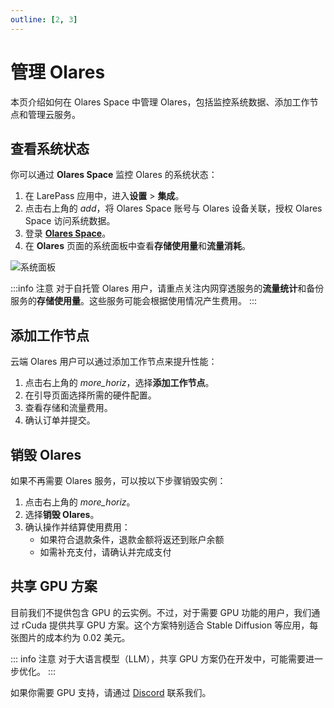 ```yaml
---
outline: [2, 3]
---
```


# 管理 Olares

本页介绍如何在 Olares Space 中管理 Olares，包括监控系统数据、添加工作节点和管理云服务。

## 查看系统状态

你可以通过 **Olares Space** 监控 Olares 的系统状态：

1. 在 LarePass 应用中，进入**设置** > **集成**。
2. 点击右上角的 <i class="material-icons">add</i>，将 Olares Space 账号与 Olares 设备关联，授权 Olares Space 访问系统数据。
3. 登录 [**Olares Space**](https://space.jointolares.com/)。
4. 在 **Olares** 页面的系统面板中查看**存储使用量**和**流量消耗**。

![系统面板](/images/how-to/space/my_olares.jpg)

:::info 注意
对于自托管 Olares 用户，请重点关注内网穿透服务的**流量统计**和备份服务的**存储使用量**。这些服务可能会根据使用情况产生费用。
:::

## 添加工作节点

云端 Olares 用户可以通过添加工作节点来提升性能：

1. 点击右上角的 <i class="material-icons">more_horiz</i>，选择**添加工作节点**。
2. 在引导页面选择所需的硬件配置。
3. 查看存储和流量费用。
4. 确认订单并提交。

## 销毁 Olares

如果不再需要 Olares 服务，可以按以下步骤销毁实例：

1. 点击右上角的 <i class="material-icons">more_horiz</i>。
2. 选择**销毁 Olares**。
3. 确认操作并结算使用费用：
   - 如果符合退款条件，退款金额将返还到账户余额
   - 如需补充支付，请确认并完成支付

## 共享 GPU 方案

目前我们不提供包含 GPU 的云实例。不过，对于需要 GPU 功能的用户，我们通过 rCuda 提供共享 GPU 方案。这个方案特别适合 Stable Diffusion 等应用，每张图片的成本约为 0.02 美元。

::: info 注意
对于大语言模型（LLM），共享 GPU 方案仍在开发中，可能需要进一步优化。
:::

如果你需要 GPU 支持，请通过 [Discord](https://discord.com/invite/BzfqrgQPDK) 联系我们。
